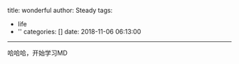 title: wonderful
author: Steady
tags:
  - life
  - ''
categories: []
date: 2018-11-06 06:13:00
---
哈哈哈，开始学习MD
